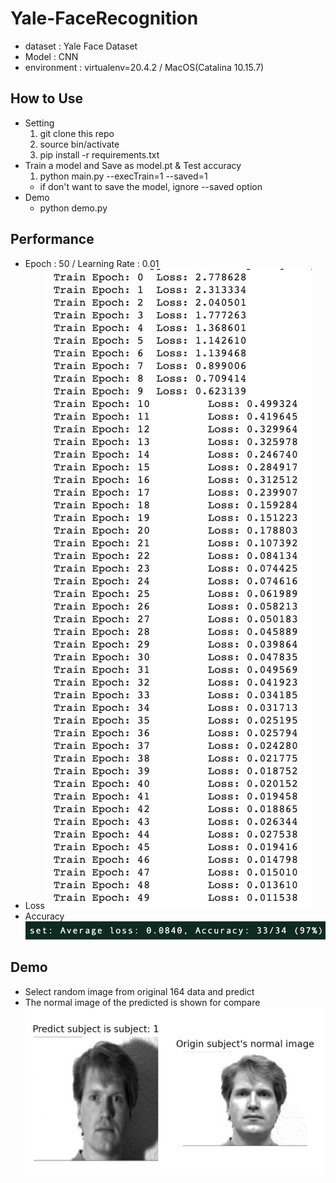 # Yale-FaceRecognition
- dataset : Yale Face Dataset
- Model : CNN
- environment : virtualenv=20.4.2 / MacOS(Catalina 10.15.7)

## How to Use
- Setting
  1. git clone this repo
  2. source bin/activate
  3. pip install -r requirements.txt
- Train a model and Save as model.pt & Test accuracy
  1. python main.py --execTrain=1 --saved=1
    - if don't want to save the model, ignore --saved option
- Demo
  - python demo.py

## Performance
- Epoch : 50 / Learning Rate : 0.01
- Loss
![loss_img](./readme_img/loss.png)
- Accuracy
![accuracy_img](./readme_img/accuracy.png)

## Demo
- Select random image from original 164 data and predict
- The normal image of the predicted is shown for compare
![demo_img](./readme_img/demo.png)
